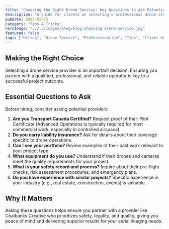 ```yaml
---
title: "Choosing the Right Drone Service: Key Questions to Ask Potential Providers"
description: "A guide for clients on selecting a professional drone service provider, focusing on certification, insurance, experience, and portfolio."
pubDate: 2025-02-15
category: "Tips & Tricks"
heroImage: "../../images/blog/blog-choosing-drone-service.jpg"
featured: false
tags: ["Hiring", "Drone Service", "Professionalism", "Tips", "Client Guide", "Insurance", "Certification"]
---
```


## Making the Right Choice

Selecting a drone service provider is an important decision. Ensuring you partner with a qualified, professional, and reliable operator is key to a successful project outcome.

## Essential Questions to Ask

Before hiring, consider asking potential providers:

1.  **Are you Transport Canada Certified?** Request proof of their Pilot Certificate (Advanced Operations is typically required for most commercial work, especially in controlled airspace).
2.  **Do you carry liability insurance?** Ask for details about their coverage specific to drone operations.
3.  **Can I see your portfolio?** Review examples of their past work relevant to your project type.
4.  **What equipment do you use?** Understand if their drones and cameras meet the quality requirements for your project.
5.  **What is your safety record and process?** Inquire about their pre-flight checks, risk assessment procedures, and emergency plans.
6.  **Do you have experience with similar projects?** Specific experience in your industry (e.g., real estate, construction, events) is valuable.

## Why It Matters

Asking these questions helps ensure you partner with a provider like Coalbanks Creative who prioritizes safety, legality, and quality, giving you peace of mind and delivering superior results for your aerial imaging needs.
